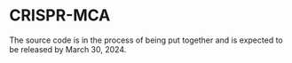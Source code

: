 # CRISPR-MCA
The source code is in the process of being put together and is expected to be released by March 30, 2024.
